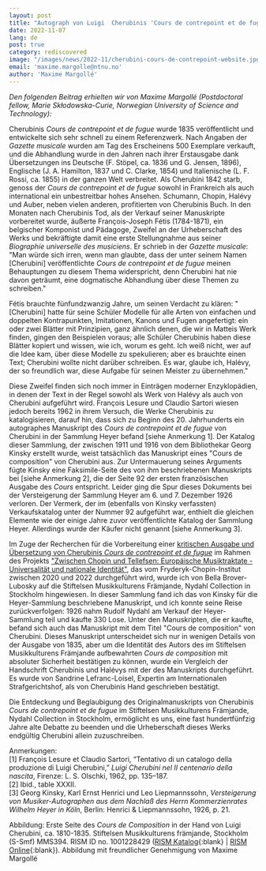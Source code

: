```yaml
---
layout: post
title: "Autograph von Luigi  Cherubinis 'Cours de contrepoint et de fugue' entdeckt"
date: 2022-11-07
lang: de
post: true
category: rediscovered
image: "/images/news/2022-11/cherubini-cours-de-contrepoint-website.jpg"
email: 'maxime.margolle@ntnu.no'
author: 'Maxime Margollé'
---
```


_Den folgenden Beitrag erhielten wir von Maxime Margollé (Postdoctoral fellow, Marie Skłodowska-Curie, Norwegian University of Science and Technology):_  

Cherubinis _Cours de contrepoint et de fugue_ wurde 1835 veröffentlicht und entwickelte sich sehr schnell zu einem Referenzwerk. Nach Angaben der _Gazette musicale_ wurden am Tag des Erscheinens 500 Exemplare verkauft, und die Abhandlung wurde in den Jahren nach ihrer Erstausgabe dank Übersetzungen ins Deutsche (F. Stöpel, ca. 1836 und G. Jensen, 1896), Englische (J. A. Hamilton, 1837 und C. Clarke, 1854) und Italienische (L. F. Rossi, ca. 1855) in der ganzen Welt verbreitet. Als Cherubini 1842 starb, genoss der _Cours de contrepoint et de fugue_ sowohl in Frankreich als auch international ein unbestreitbar hohes Ansehen. Schumann, Chopin, Halévy und Auber, neben vielen anderen, profitierten von Cherubinis Buch. In den Monaten nach Cherubinis Tod, als der Verkauf seiner Manuskripte vorbereitet wurde, äußerte François-Joseph Fétis (1784-1871), ein belgischer Komponist und Pädagoge, Zweifel an der Urheberschaft des Werks und bekräftigte damit eine erste Stellungnahme aus seiner _Biographie universelle des musiciens_. Er schrieb in der _Gazette musicale_: "Man würde sich irren, wenn man glaubte, dass der unter seinem Namen [Cherubini] veröffentlichte _Cours de contrepoint et de fugue_ meinen Behauptungen zu diesem Thema widerspricht, denn Cherubini hat nie davon geträumt, eine dogmatische Abhandlung über diese Themen zu schreiben."  

Fétis brauchte fünfundzwanzig Jahre, um seinen Verdacht zu klären: "[Cherubini] hatte für seine Schüler Modelle für alle Arten von einfachen und doppelten Kontrapunkten, Imitationen, Kanons und Fugen angefertigt: ein oder zwei Blätter mit Prinzipien, ganz ähnlich denen, die wir in Matteis Werk finden, gingen den Beispielen voraus; alle Schüler Cherubinis haben diese Blätter kopiert und wissen, wie ich, worum es geht. Ich weiß nicht, wer auf die Idee kam, über diese Modelle zu spekulieren; aber es brauchte einen Text; Cherubini wollte nicht darüber schreiben. Es war, glaube ich, Halévy, der so freundlich war, diese Aufgabe für seinen Meister zu übernehmen."  

Diese Zweifel finden sich noch immer in Einträgen moderner Enzyklopädien, in denen der Text in der Regel sowohl als Werk von Halévy als auch von Cherubini aufgeführt wird. François Lesure und Claudio Sartori wiesen jedoch bereits 1962 in ihrem Versuch, die Werke Cherubinis zu katalogisieren, darauf hin, dass sich zu Beginn des 20. Jahrhunderts ein autographes Manuskript des _Cours de contrepoint et de fugue_ von Cherubini in der Sammlung Heyer befand [siehe Anmerkung 1]. Der Katalog dieser Sammlung, der zwischen 1911 und 1916 von dem Bibliothekar Georg Kinsky erstellt wurde, weist tatsächlich das Manuskript eines "Cours de composition" von Cherubini aus. Zur Untermauerung seines Arguments fügte Kinsky eine Faksimile-Seite des von ihm beschriebenen Manuskripts bei [siehe Anmerkung 2], die der Seite 92 der ersten französischen Ausgabe des _Cours_ entspricht. Leider ging die Spur dieses Dokuments bei der Versteigerung der Sammlung Heyer am 6. und 7. Dezember 1926 verloren. Der Vermerk, der im (ebenfalls von Kinsky verfassten) Verkaufskatalog unter der Nummer 92 aufgeführt war, enthielt die gleichen Elemente wie der einige Jahre zuvor veröffentlichte Katalog der Sammlung Heyer. Allerdings wurde der Käufer nicht genannt [siehe Anmerkung 3].

Im Zuge der Recherchen für die Vorbereitung einer [kritischen Ausgabe und Übersetzung von Cherubinis _Cours de contrepoint et de fugue_](https://musictreatises.nifc.pl/en/traktaty/38-cours-de-contrepoint-et-de-fugue) im Rahmen des Projekts ["Zwischen Chopin und Tellefsen: Europäische Musiktraktate - Universalität und nationale Identität"](https://musictreatises.nifc.pl/en), das vom Fryderyk-Chopin-Institut zwischen 2020 und 2022 durchgeführt wird, wurde ich von Bella Brover-Lubosky auf die Stiftelsen Musikkulturens Främjande, Nydahl Collection in Stockholm hingewiesen. In dieser Sammlung fand ich das von Kinsky für die Heyer-Sammlung beschriebene Manuskript, und ich konnte seine Reise zurückverfolgen: 1926 nahm Rudolf Nydahl am Verkauf der Heyer-Sammlung teil und kaufte 330 Lose. Unter den Manuskripten, die er kaufte, befand sich auch das Manuskript mit dem Titel "Cours de composition" von Cherubini. Dieses Manuskript unterscheidet sich nur in wenigen Details von der Ausgabe von 1835, aber um die Identität des Autors des im Stiftelsen Musikkulturens Främjande aufbewahrten _Cours de composition_ mit absoluter Sicherheit bestätigen zu können, wurde ein Vergleich der Handschrift Cherubinis und Halévys mit der des Manuskripts durchgeführt. Es wurde von Sandrine Lefranc-Loisel, Expertin am Internationalen Strafgerichtshof, als von Cherubinis Hand geschrieben bestätigt.

Die Entdeckung und Beglaubigung des Originalmanuskripts von Cherubinis _Cours de contrepoint et de fugue_ im Stiftelsen Musikkulturens Främjande, Nydahl Collection in Stockholm, ermöglicht es uns, eine fast hundertfünfzig Jahre alte Debatte zu beenden und die Urheberschaft dieses Werks endgültig Cherubini allein zuzuschreiben.  

Anmerkungen:  
[1] François Lesure et Claudio Sartori, “Tentativo di un catalogo della produzione di Luigi Cherubini,” _Luigi Cherubini nel II centenario della nascita_, Firenze: L. S. Olschki, 1962, pp. 135–187.  
[2] Ibid., table XXXII.  
[3] Georg Kinsky, Karl Ernst Henrici und Leo Liepmannssohn, _Versteigerung von Musiker-Autographen aus dem Nachlaß des Herrn Kommerzienrates Wilhelm Heyer in Köln_, Berlin: Henrici & Liepmannssohn, 1926, p. 21.  

Abbildung: Erste Seite des _Cours de Composition_ in der Hand von Luigi Cherubini, ca. 1810-1835. Stiftelsen Musikkulturens främjande, Stockholm (S-Smf) MMS394. RISM ID no. 1001228429 ([RISM Katalog](https://opac.rism.info/search?id=1001228429&View=rism){:blank} \| [RISM Online](https://rism.online/sources/1001228429){:blank}).
Abbildung mit freundlicher Genehmigung von Maxime Margollé
